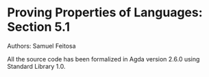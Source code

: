 # Proving Properties of Languages: Section 5.1
Authors: Samuel Feitosa

All the source code has been formalized in Agda version 2.6.0 using Standard Library 1.0.
